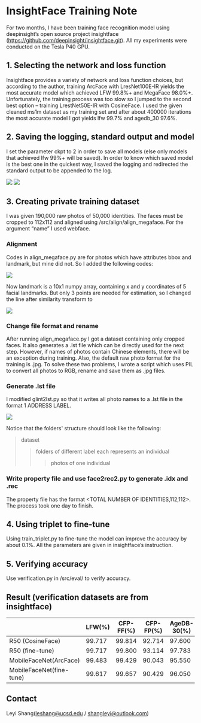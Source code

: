 # InsightFace Training Note
For two months, I have been training face recognition model using deepinsight’s open source project insightface (https://github.com/deepinsight/insightface.git).
All my experiments were conducted on the Tesla P40 GPU.

## 1. Selecting the network and loss function
Insightface provides a variety of network and loss function choices, but according to the author, training ArcFace with LresNet100E-IR yields the most accurate model which achieved LFW 99.8%+ and MegaFace 98.0%+. Unfortunately, the training process was too slow so I jumped to the second best option – training LrestNet50E-IR with CosineFace. I used the given cleaned ms1m dataset as my training set and after about 400000 iterations the most accurate model I got yields lfw 99.7% and agedb_30 97.6%.

## 2. Saving the logging, standard output and model
I set the parameter ckpt to 2 in order to save all models (else only models that achieved lfw 99%+ will be saved). In order to know which saved model is the best one in the quickest way, I saved the logging and redirected the standard output to be appended to the log.

![](https://github.com/shangleyi/insightface-training-note/raw/master/QQ截图20180904110632.png)
![](https://github.com/shangleyi/insightface-training-note/raw/master/QQ截图20180904110723.png)

## 3. Creating private training dataset
I was given 190,000 raw photos of 50,000 identities. The faces must be cropped to 112x112 and aligned using /src/align/align_megaface. For the argument “name” I used webface.

### Alignment
Codes in align_megaface.py are for photos which have attributes bbox and landmark, but mine did not. So I added the following codes:

![](https://github.com/shangleyi/insightface-training-note/raw/master/QQ截图20180904105710.png)

Now landmark is a 10x1 numpy array, containing x and y coordinates of 5 facial landmarks. But only 3 points are needed for estimation, so I changed the line after similarity transform to

![](https://github.com/shangleyi/insightface-training-note/raw/master/QQ截图20180904110506.png)

### Change file format and rename
After running align_megaface.py I got a dataset containing only cropped faces. It also generates a .lst file which can be directly used for the next step.
However, if names of photos contain Chinese elements, there will be an exception during training. Also, the default raw photo format for the training is .jpg. To solve these two problems, I wrote a script which uses PIL to convert all photos to RGB, rename and save them as .jpg files.

### Generate .lst file
I modified glint2lst.py so that it writes all photo names to a .lst file in the format 1 ADDRESS LABEL.

![](https://github.com/shangleyi/insightface-training-note/raw/master/QQ截图20180905151902.png)

Notice that the folders' structure should look like the following:
>dataset
>>folders of different label each represents an individual
>>>photos of one individual

### Write property file and use face2rec2.py to generate .idx and .rec
The property file has the format <TOTAL NUMBER OF IDENTITIES,112,112>.
The process took one day to finish.

## 4. Using triplet to fine-tune
Using train_triplet.py to fine-tune the model can improve the accuracy by about 0.1%. All the parameters are given in insightface’s instruction.

## 5. Verifying accuracy
Use verification.py in /src/eval/ to verify accuracy.

## Result (verification datasets are from insightface)
|                           | LFW(%)  | CFP-FF(%)  | CFP-FP(%)  | AgeDB-30(%)  |
| ----------------          | ------  | ---------  | ---------  | -----------  |
| R50 (CosineFace)          | 99.717  | 99.814     | 92.714     | 97.600       |
| R50 (fine-tune)           | 99.717  | 99.800     | 93.114     | 97.783       |
| MobileFaceNet(ArcFace)    | 99.483  | 99.429     | 90.043     | 95.550       |
| MobileFaceNet(fine-tune)  | 99.617  | 99.657     | 90.429     | 96.050       |

## Contact
Leyi Shang(leshang@ucsd.edu / shangleyi@outlook.com)
